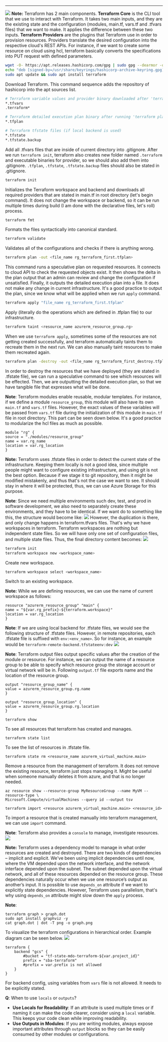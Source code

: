 ****
![](attachment/1790397a1ea2ccee66e1cb809443d0e6.png)
**Note:** Terraform has 2 main components. **Terraform Core** is the CLI tool that we use to interact with Terraform. It takes two main inputs, and they are the existing state and the configuration (modules, main.tf, vars.tf and .tfvars files) that we want to make. It applies the difference between these two inputs. **Terraform Providers** are the plugins that Terraform use in order to provision resources. Providers translate the desired configuration into the respective cloud's REST APIs. For instance, if we want to create some resource on cloud using hcl, terraform basically converts the specifications into PUT request with defined parameters.

```bash
wget -O- https://apt.releases.hashicorp.com/gpg | sudo gpg --dearmor -o /usr/share/keyrings/hashicorp-archive-keyring.gpg
echo "deb [signed-by=/usr/share/keyrings/hashicorp-archive-keyring.gpg] https://apt.releases.hashicorp.com $(lsb_release -cs) main" | sudo tee /etc/apt/sources.list.d/hashicorp.list
sudo apt update && sudo apt install terraform
```
Download Terraform. This command sequence adds the repository of hashicorp into the apt sources list.

```bash
# Terraform variable values and provider binary downloaded after 'terraform init'
*.tfvars
.terraform*

# Terraform detailed execution plan binary after running 'terraform plan'
*.tfplan

# Terraform tfstate files (if local backend is used)
*.tfstate
*.tfstate.backup
```
Add all .tfvars files that are inside of current directory into .gitignore. After we run `terraform init`, terraform also creates new folder named `.terraform` and executable binaries for provider, so we should also add them into .gitignore. `.tfplan`, `.tfstate`, `.tfstate.backup` files should also be stated in .gitignore.

```bash
terraform init
```
Initializes the Terraform workspace and backend and downloads all required providers that are stated in main.tf in root directory (let's begin command). It does not change the workspace or backend, so it can be run multiple times during build (I am done with the declarative files, let's roll) process.

```bash
terraform fmt
```
Formats the files syntactically into canonical standard.

```bash
terraform validate
```
Validates all of the configurations and checks if there is anything wrong.

```bash
terraform plan -out <file_name rg_terraform_first.tfplan>
```
This command runs a speculative plan on requested resources. It connects to cloud API to check the requested objects exist. It then shows the delta in the plan output that an admin can review and change the configuration if unsatisfied. Finally, it outputs the detailed execution plan into a file. It does not make any change in current infrastructure. It's a good practice to output the plan, since we know what will be applied when we run `apply` command.

```bash
terraform apply "file_name rg_terraform_first.tfplan"
```
Apply (literally do the operations which are defined in .tfplan file) to our infrastructure.

```bash
terraform taint <resource_name azurerm_resource_group.rg>
```
When we use `terraform apply`, sometimes some of the resources are not getting created successfully, and terraform automatically taints them to recreate them in the next run. We can also manually taint resources to make them recreated again.

```bash
terraform plan -destroy -out <file_name rg_terraform_first_destroy.tfplan>
```
In order to destroy the resources that we have deployed (they are stated in .tfstate file), we can run a speculative command to see which resources will be effected. Then, we are outputting the detailed execution plan, so that we have tangible file that expresses what will be done.

**Note**: Terraform modules enable reusable, modular templates. For instance, if we define a module `resource_group`, this module will also have its own `main.tf` and `vars.tf` files. However, the exact values of these variables will be passed from `vars.tf` file during the initialization of this module in `main.tf` file in root directory. This part can be seen down below. It's a good practice to modularize the hcl files as much as possible. 
```hcl
module "rg" {
source = "./modules/resource_group"
name = var.rg_name
location = var.rg_location
}
```

**Note:** Terraform uses .tfstate files in order to detect the current state of the infrastructure. Keeping them locally is not a good idea, since multiple people might want to configure existing infrastructure, and using git is not the best option. Because if we stage it to git repository, then it might be modified mistakenly, and thus that's not the case we want to see. It should stay in where it will be protected, thus, we can use Azure Storage for this purpose.

**Note**: Since we need multiple environments such dev, test, and prod in software development, we also need to separately create these environments, and they have to be identical. If we want do to something like this, the structure would become like:
![](attachment/f06b7fa9acb5ab1fa1be0447a48a8178.png)
However, the duplication is there, and only change happens in terraform.tfvars files. That's why we have workspaces in terraform. Terraform workspaces are nothing but independent state files. So we will have only one set of configuration files, and multiple state files. Thus, the final directory content becomes:
![](attachment/cd55321fe71fdde61ce7b380f5787990.png)
```bash
terraform init
terraform workspace new <workspace_name>
```
Create new workspace.

```bash
terraform workspace select <workspace_name>
```
Switch to an existing workspace.

**Note:** While we are defining resources, we can use the name of current workspace as follows:
```
resource "azurerm_resource_group" "main" {
name = "${var.rg_prefix}-${terraform.workspace}"
location = var.rg_location
}
```

**Note**: If we are using local backend for .tfstate files, we would see the following structure of .tfstate files. However, in remote repositories, each .tfstate file is suffixed with `env:<env_name>`. So for instance, an example would be `terraform-remote-backend.tfstateenv:dev`
![](attachment/106db585770b15f886afc790c109ccb8.png)


**Note**: Terraform output files output specific values after the creation of the module or resource. For instance, we can output the name of a resource group to be able to specify which resource group the storage account or virtual network will be in. Following `output.tf` file exports name and the location of the resource group.

```
output "resource_group_name" {
value = azurerm_resource_group.rg.name
}

output "resource_group_location" {
value = azurerm_resource_group.rg.location
}
```

```
terraform show
```
To see all resources that terraform has created and manages.

```
terraform state list
```
To see the list of resources in .tfstate file.

```
terraform state rm <resource_name azurerm_virtual_machine.main> 
```
Remove a resource from the management of terraform. It does not remove the existing resource, terraform just stops managing it. Might be useful when someone manually deletes it from azure, and that is no longer needed.

```
az resource show --resource-group MyResourceGroup --name MyVM --resource-type \
Microsoft.Compute/virtualMachines --query id --output tsv

terraform import <resource azurerm_virtual_machine.main> <resource_id>
```
To import a resource that is created manually into terraform management, we can use `import` command.

**Note**: Terraform also provides a `console` to manage, investigate resources.
![](attachment/38bd3cc257f8842210d3b5d953c7d849.png)

**Note:** Terraform uses a dependency model to manage in what order resources are created and destroyed. There are two kinds of dependencies – implicit and explicit. We’ve been using implicit dependencies until now, where the VM depended upon the network interface, and the network interface depended upon the subnet. The subnet depended upon the virtual network, and all of these resources depended on the resource group. These dependencies naturally occur when we use one resource’s output as another’s input. It is possible to use `depends_on` attribute if we want to explicitly state dependencies. However, Terraform uses parallelism, that's why using `depends_on` attribute might slow down the `apply` process.

**Note**: 
```
terraform graph > graph.dot
sudo apt install graphviz -y
cat graph.dot | dot -T png -o graph.png
```
To visualize the terraform configurations in hierarchical order. Example diagram can be seen below.
![](attachment/70ec4b71254e734cc4785cc849bd46ae.png)

```
terraform {
	backend "gcs" {
		#bucket = "tf-state-mdo-terraform-${var.project_id}"
		prefix = "sba-terraform"
		#prefix = var.prefix is not allowed
	}
}
```
For backend config, using variables from `vars` file is not allowed. It needs to be explicitly stated.

**Q**: When to use `locals` or `outputs`?
- **Use Locals for Readability**: If an attribute is used multiple times or if naming it can make the code clearer, consider using a `local` variable. This keeps your code clean while improving readability.
- **Use Outputs in Modules**: If you are writing modules, always expose important attributes through `output` blocks so they can be easily consumed by other modules or configurations.